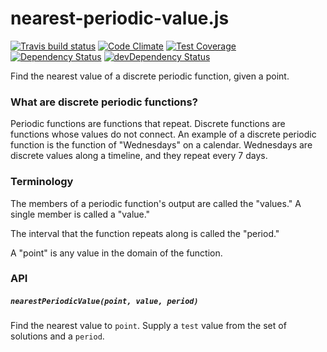 # nearest-periodic-value.js
[![Travis build status](http://img.shields.io/travis/jmeas/nearest-periodic-value.js.svg?style=flat)](https://travis-ci.org/jmeas/nearest-periodic-value.js)
[![Code Climate](https://codeclimate.com/github/jmeas/nearest-periodic-value.js/badges/gpa.svg)](https://codeclimate.com/github/jmeas/nearest-periodic-value.js)
[![Test Coverage](https://codeclimate.com/github/jmeas/nearest-periodic-value.js/badges/coverage.svg)](https://codeclimate.com/github/jmeas/nearest-periodic-value.js)
[![Dependency Status](https://david-dm.org/jmeas/nearest-periodic-value.js.svg)](https://david-dm.org/jmeas/nearest-periodic-value.js) 
[![devDependency Status](https://david-dm.org/jmeas/nearest-periodic-value.js/dev-status.svg)](https://david-dm.org/jmeas/nearest-periodic-value.js#info=devDependencies)

Find the nearest value of a discrete periodic function, given a point.

### What are discrete periodic functions?

Periodic functions are functions that repeat. Discrete functions are functions whose values do not
connect. An example of a discrete periodic function is the function of "Wednesdays" on a calendar.
Wednesdays are discrete values along a timeline, and they repeat every 7 days.

### Terminology

The members of a periodic function's output are called the "values." A single member is called a "value."

The interval that the function repeats along is called the "period."

A "point" is any value in the domain of the function.

### API

##### `nearestPeriodicValue(point, value, period)`

Find the nearest value to `point`. Supply a `test` value from the set of solutions and a `period`.
